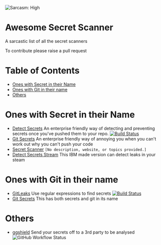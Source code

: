![Sarcasm: High](https://img.shields.io/badge/Sarcasm-High-critical.svg "Sarcasm: High")

# Awesome Secret Scanner
A sarcastic list of all the secret scanners

To contribute please raise a pull request

# Table of Contents

* [Ones with Secret in their Name](#ones-with-secret-in-their-name)
* [Ones with Git in their name](#ones-with-git-in-their-name)
* [Others](#others)

# Ones with Secret in their Name

* [Detect Secrets](https://github.com/Yelp/detect-secrets) An enterprise friendly way of detecting and preventing secrets once you've pushed them to your repo.  [![Build Status](https://travis-ci.com/Yelp/detect-secrets.svg?branch=master)](https://travis-ci.com/Yelp/detect-secrets)
* [Git Secrets](https://github.com/awslabs/git-secrets) An enterprise friendly way of annoying you when you can't work out why you can't push your code
* [Secret Scanner](https://github.com/grab/secret-scanner) `[No description, website, or topics provided.]`
* [Detect Secrets Stream](https://github.com/IBM/detect-secrets-stream) This IBM made version can detect leaks in your steam

# Ones with Git in their name

* [GitLeaks](https://github.com/zricethezav/gitleaks) Use regular expressions to find secrets [![Build Status](https://github.com/zricethezav/gitleaks/actions/workflows/test.yml/badge.svg)](https://github.com/zricethezav/gitleaks/actions/workflows/test.yml)
* [Git Secrets](https://github.com/awslabs/git-secrets) This has both secrets and git in its name

# Others

* [ggshield](https://github.com/GitGuardian/ggshield) Send your secrets off to a 3rd party to be analysed ![GitHub Workflow Status](https://img.shields.io/github/workflow/status/GitGuardian/ggshield/Application%20Main%20Branch?style=for-the-badge)
